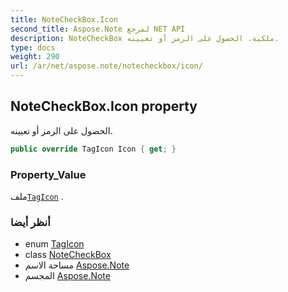 ```yaml
---
title: NoteCheckBox.Icon
second_title: Aspose.Note لمرجع NET API
description: NoteCheckBox ملكية. الحصول على الرمز أو تعيينه.
type: docs
weight: 290
url: /ar/net/aspose.note/notecheckbox/icon/
---
```

## NoteCheckBox.Icon property

الحصول على الرمز أو تعيينه.

```csharp
public override TagIcon Icon { get; }
```

### Property_Value

ملف[`TagIcon`](../../tagicon/) .

### أنظر أيضا

* enum [TagIcon](../../tagicon/)
* class [NoteCheckBox](../)
* مساحة الاسم [Aspose.Note](../../notecheckbox/)
* المجسم [Aspose.Note](../../../)


